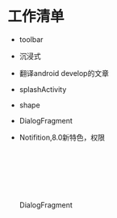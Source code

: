 # 工作清单

* toolbar

* 沉浸式

* 翻译android develop的文章

* splashActivity

* shape

* DialogFragment	

* Notifition,8.0新特色，权限	

   ​		
   ​	
   ​	
   ​		
   ​			
   ​				
   ​					DialogFragment


  ​			
  ​		
  ​	